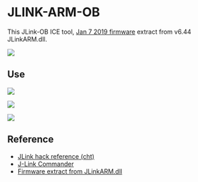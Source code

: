 # JLINK-ARM-OB
This JLink-OB ICE tool, [Jan 7 2019 firmware](https://github.com/GCY/JLINK-ARM-OB/blob/master/J-Link%20OB-STM32F103%20V1%20compiled%20Jan%20%207%202019/JLink-OB%20STM32F103%20JLinkARM.dll%20v6.44f%20.bin) extract from v6.44 JLinkARM.dll.

![](https://github.com/GCY/JLINK-ARM-OB/blob/master/J-Link%20OB-STM32F103%20V1%20compiled%20Jan%20%207%202019/JLinkARM.dll%20dump%20%20firmware.png?raw=true)

## Use
![](https://github.com/GCY/JLINK-ARM-OB/blob/master/J-Link%20OB-STM32F103%20V1%20compiled%20Jan%20%207%202019/mem%200x8000000%2040960/jtag%20swd%20connect.png?raw=true)

![](https://github.com/GCY/JLINK-ARM-OB/blob/master/J-Link%20OB-STM32F103%20V1%20compiled%20Jan%20%207%202019/mem%200x8000000%2040960/connect%20JLink-OB%20to%20STM32F405.png?raw=true)

![](https://github.com/GCY/JLINK-ARM-OB/blob/master/J-Link%20OB-STM32F103%20V1%20compiled%20Jan%20%207%202019/mem%200x8000000%2040960/dump%20STM32F405%20mem%200x8000000%2040960%20with%20JLink-OB%201.png?raw=true)

## Reference
 - [JLink hack reference (cht)](https://www.amobbs.com/thread-5653964-1-1.html)
 - [J-Link Commander](https://wiki.segger.com/J-Link_Commander#savebin)
 - [Firmware extract from JLinkARM.dll](https://blog.csdn.net/qq_39663845/article/details/81086499)
